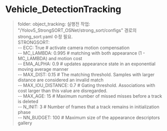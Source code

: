 # Vehicle_DetectionTracking

> folder: object_tracking: 실행전 작업: "/Yolov5_StrongSORT_OSNet/strong_sort/configs" 경로의 strong_sort.yaml 수정 필요.   
STRONGSORT:   
-- ECC: True              # activate camera motion compensation   
-- MC_LAMBDA: 0.995       # matching with both appearance (1 - MC_LAMBDA) and motion cost   
-- EMA_ALPHA: 0.9         # updates  appearance  state in  an exponential moving average manner   
-- MAX_DIST: 0.15          # The matching threshold. Samples with larger distance are considered an invalid match   
-- MAX_IOU_DISTANCE: 0.7  # Gating threshold. Associations with cost larger than this value are disregarded.   
-- MAX_AGE: 15            # Maximum number of missed misses before a track is deleted   
-- N_INIT: 3              # Number of frames that a track remains in initialization phase   
-- NN_BUDGET: 100         # Maximum size of the appearance descriptors gallery   
